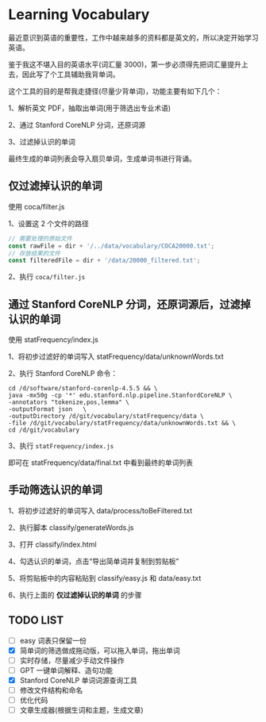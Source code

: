 # Learning Vocabulary

最近意识到英语的重要性，工作中越来越多的资料都是英文的，所以决定开始学习英语。

鉴于我这不堪入目的英语水平(词汇量 3000)，第一步必须得先把词汇量提升上去，因此写了个工具辅助我背单词。

这个工具的目的是帮我走捷径(尽量少背单词)，功能主要有如下几个：

1、解析英文 PDF，抽取出单词(用于筛选出专业术语)

2、通过 Stanford CoreNLP 分词，还原词源

3、过滤掉认识的单词

最终生成的单词列表会导入扇贝单词，生成单词书进行背诵。

## 仅过滤掉认识的单词

使用 coca/filter.js

1、设置这 2 个文件的路径

```javascript
// 需要处理的原始文件
const rawFile = dir + '/../data/vocabulary/COCA20000.txt';
// 存放结果的文件
const filteredFile = dir + '/data/20000_filtered.txt';
```

2、执行 `coca/filter.js`

## 通过 Stanford CoreNLP 分词，还原词源后，过滤掉认识的单词

使用 statFrequency/index.js

1、将初步过滤好的单词写入 statFrequency/data/unknownWords.txt

2、执行 Stanford CoreNLP 命令：

```shell
cd /d/software/stanford-corenlp-4.5.5 && \
java -mx50g -cp '*' edu.stanford.nlp.pipeline.StanfordCoreNLP \
-annotators "tokenize,pos,lemma" \
-outputFormat json   \
-outputDirectory /d/git/vocabulary/statFrequency/data \
-file /d/git/vocabulary/statFrequency/data/unknownWords.txt && \
cd /d/git/vocabulary
```

3、执行 `statFrequency/index.js`

即可在 statFrequency/data/final.txt 中看到最终的单词列表

## 手动筛选认识的单词

1、将初步过滤好的单词写入 data/process/toBeFiltered.txt

2、执行脚本 classify/generateWords.js

3、打开 classify/index.html

4、勾选认识的单词，点击“导出简单词并复制到剪贴板”

5、将剪贴板中的内容粘贴到 classify/easy.js 和 data/easy.txt

6、执行上面的 **仅过滤掉认识的单词** 的步骤

## TODO LIST

- [ ] easy 词表只保留一份
- [x] 简单词的筛选做成拖动版，可以拖入单词，拖出单词
- [ ] 实时存储，尽量减少手动文件操作
- [ ] GPT 一键单词解释、造句功能
- [x] Stanford CoreNLP 单词词源查询工具
- [ ] 修改文件结构和命名
- [ ] 优化代码
- [ ] 文章生成器(根据生词和主题，生成文章)
